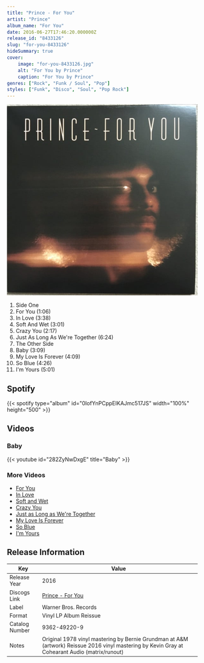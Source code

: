 ```yaml
---
title: "Prince - For You"
artist: "Prince"
album_name: "For You"
date: 2016-06-27T17:46:20.000000Z
release_id: "8433126"
slug: "for-you-8433126"
hideSummary: true
cover:
    image: "for-you-8433126.jpg"
    alt: "For You by Prince"
    caption: "For You by Prince"
genres: ["Rock", "Funk / Soul", "Pop"]
styles: ["Funk", "Disco", "Soul", "Pop Rock"]
---
```


![For You by Prince](for-you-8433126.jpg)

<!-- section break -->

1. Side One
2. For You (1:06)
3. In Love (3:38)
4. Soft And Wet (3:01)
5. Crazy You (2:17)
6. Just As Long As We're Together (6:24)
7. The Other Side
8. Baby (3:09)
9. My Love Is Forever (4:09)
10. So Blue (4:26)
11. I'm Yours (5:01)

<!-- section break -->


## Spotify
{{< spotify type="album" id="0IofYnPCppEIKAJmc517JS" width="100%" height="500" >}}



## Videos
### Baby
{{< youtube id="282ZyNwDxgE" title="Baby" >}}<br>

### More Videos

- [For You](https://www.youtube.com/watch?v=2-hcFcWYM08)
- [In Love](https://www.youtube.com/watch?v=bLxlK21P2AA)
- [Soft and Wet](https://www.youtube.com/watch?v=Aq7ddhSGOSE)
- [Crazy You](https://www.youtube.com/watch?v=HchaAbzBnpg)
- [Just as Long as We're Together](https://www.youtube.com/watch?v=Mv1Ga81EsaQ)
- [My Love Is Forever](https://www.youtube.com/watch?v=2C_mYu5THXk)
- [So Blue](https://www.youtube.com/watch?v=UeWse9WsnFA)
- [I'm Yours](https://www.youtube.com/watch?v=lk5avOf5tqY)


## Release Information
|  Key           | Value                                                |
| ---------------| ---------------------------------------------------- |
| Release Year   | 2016                                   |
| Discogs Link   | [Prince - For You](https://www.discogs.com/release/8433126-Prince-For-You) |
| Label          | Warner Bros. Records |
| Format         | Vinyl LP Album Reissue |
| Catalog Number | 9362-49220-9 |
| Notes | Original 1978 vinyl mastering by Bernie Grundman at A&M (artwork) Reissue 2016 vinyl mastering by Kevin Gray at Cohearant Audio (matrix/runout) |